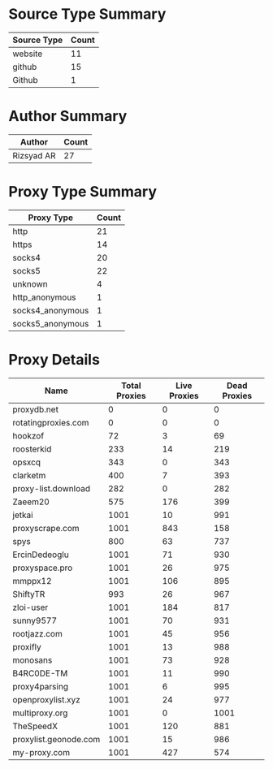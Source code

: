 # Source Type Summary

| Source Type | Count |
|-------------|-------|
| website | 11 |
| github | 15 |
| Github | 1 |


# Author Summary

| Author | Count |
|--------|-------|
| Rizsyad AR | 27 |


# Proxy Type Summary

| Proxy Type | Count |
|------------|-------|
| http | 21 |
| https | 14 |
| socks4 | 20 |
| socks5 | 22 |
| unknown | 4 |
| http_anonymous | 1 |
| socks4_anonymous | 1 |
| socks5_anonymous | 1 |


# Proxy Details

| Name | Total Proxies | Live Proxies | Dead Proxies |
|------|---------------|--------------|---------------|
| proxydb.net | 0 | 0 | 0 |
| rotatingproxies.com | 0 | 0 | 0 |
| hookzof | 72 | 3 | 69 |
| roosterkid | 233 | 14 | 219 |
| opsxcq | 343 | 0 | 343 |
| clarketm | 400 | 7 | 393 |
| proxy-list.download | 282 | 0 | 282 |
| Zaeem20 | 575 | 176 | 399 |
| jetkai | 1001 | 10 | 991 |
| proxyscrape.com | 1001 | 843 | 158 |
| spys | 800 | 63 | 737 |
| ErcinDedeoglu | 1001 | 71 | 930 |
| proxyspace.pro | 1001 | 26 | 975 |
| mmppx12 | 1001 | 106 | 895 |
| ShiftyTR | 993 | 26 | 967 |
| zloi-user | 1001 | 184 | 817 |
| sunny9577 | 1001 | 70 | 931 |
| rootjazz.com | 1001 | 45 | 956 |
| proxifly | 1001 | 13 | 988 |
| monosans | 1001 | 73 | 928 |
| B4RC0DE-TM | 1001 | 11 | 990 |
| proxy4parsing | 1001 | 6 | 995 |
| openproxylist.xyz | 1001 | 24 | 977 |
| multiproxy.org | 1001 | 0 | 1001 |
| TheSpeedX | 1001 | 120 | 881 |
| proxylist.geonode.com | 1001 | 15 | 986 |
| my-proxy.com | 1001 | 427 | 574 |
